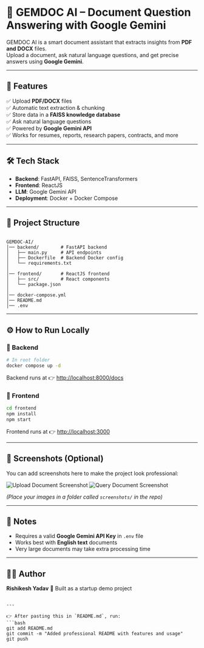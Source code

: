 # 📄 GEMDOC AI – Document Question Answering with Google Gemini

GEMDOC AI is a smart document assistant that extracts insights from **PDF and DOCX** files.  
Upload a document, ask natural language questions, and get precise answers using **Google Gemini**.

---

## 🚀 Features
✅ Upload **PDF/DOCX** files  
✅ Automatic text extraction & chunking  
✅ Store data in a **FAISS knowledge database**  
✅ Ask natural language questions  
✅ Powered by **Google Gemini API**  
✅ Works for resumes, reports, research papers, contracts, and more  

---

## 🛠️ Tech Stack
- **Backend**: FastAPI, FAISS, SentenceTransformers  
- **Frontend**: ReactJS  
- **LLM**: Google Gemini API  
- **Deployment**: Docker + Docker Compose  

---

## 📂 Project Structure
```

GEMDOC-AI/
│── backend/        # FastAPI backend
│   ├── main.py     # API endpoints
│   ├── Dockerfile  # Backend Docker config
│   └── requirements.txt
│
│── frontend/       # ReactJS frontend
│   ├── src/        # React components
│   └── package.json
│
│── docker-compose.yml
│── README.md
│── .env

````

---

## ⚙️ How to Run Locally

### 🔹 Backend
```bash
# In root folder
docker compose up -d
````

Backend runs at 👉 [http://localhost:8000/docs](http://localhost:8000/docs)

### 🔹 Frontend

```bash
cd frontend
npm install
npm start
```

Frontend runs at 👉 [http://localhost:3000](http://localhost:3000)

---

## 📸 Screenshots (Optional)

You can add screenshots here to make the project look professional:

![Upload Document Screenshot](screenshots/upload.png)
![Query Document Screenshot](screenshots/query.png)

*(Place your images in a folder called `screenshots/` in the repo)*

---

## 🔑 Notes

* Requires a valid **Google Gemini API Key** in `.env` file
* Works best with **English text** documents
* Very large documents may take extra processing time

---

## 👨‍💻 Author

**Rishikesh Yadav**
🚀 Built as a startup demo project

````

---

👉 After pasting this in `README.md`, run:
```bash
git add README.md
git commit -m "Added professional README with features and usage"
git push
````


